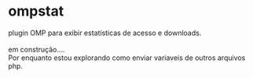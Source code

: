 # ompstat
plugin OMP para exibir estatísticas de acesso e downloads. <br>
<br>
em construção....<br>
Por enquanto estou explorando como enviar variaveis de outros arquivos php.
